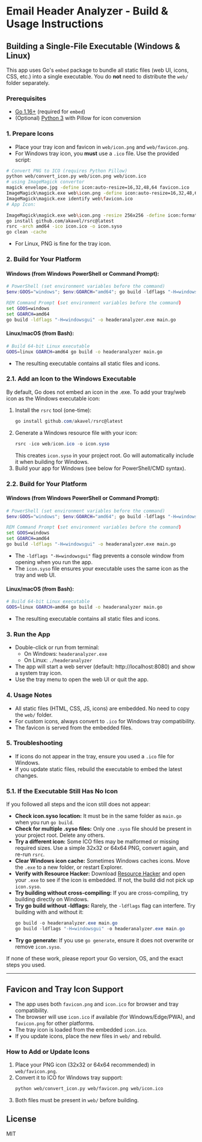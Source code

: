 # Email Header Analyzer - Build & Usage Instructions

## Building a Single-File Executable (Windows & Linux)

This app uses Go's `embed` package to bundle all static files (web UI, icons, CSS, etc.) into a single executable. You do **not** need to distribute the `web/` folder separately.

### Prerequisites
- [Go 1.16+](https://golang.org/dl/) (required for `embed`)
- (Optional) [Python 3](https://www.python.org/) with Pillow for icon conversion

### 1. Prepare Icons
- Place your tray icon and favicon in `web/icon.png` and `web/favicon.png`.
- For Windows tray icon, you **must** use a `.ico` file. Use the provided script:

```sh
# Convert PNG to ICO (requires Python Pillow)
python web/convert_icon.py web/icon.png web/icon.ico
# using ImageMagick convertor
magick envelope.jpg -define icon:auto-resize=16,32,48,64 favicon.ico
ImageMagick\magick.exe web\icon.png -define icon:auto-resize=16,32,48,64 web\favicon.ico
ImageMagick\magick.exe identify web\favicon.ico
# App Icon:

ImageMagick\magick.exe web\icon.png -resize 256x256 -define icon:format=bmp icon.ico
go install github.com/akavel/rsrc@latest
rsrc -arch amd64 -ico icon.ico -o icon.syso
go clean -cache
```

- For Linux, PNG is fine for the tray icon.

### 2. Build for Your Platform

#### Windows (from Windows PowerShell or Command Prompt):
```powershell
# PowerShell (set environment variables before the command)
$env:GOOS="windows"; $env:GOARCH="amd64"; go build -ldflags "-H=windowsgui" -o headeranalyzer.exe main.go
```
```cmd
REM Command Prompt (set environment variables before the command)
set GOOS=windows
set GOARCH=amd64
go build -ldflags "-H=windowsgui" -o headeranalyzer.exe main.go
```

#### Linux/macOS (from Bash):
```sh
# Build 64-bit Linux executable
GOOS=linux GOARCH=amd64 go build -o headeranalyzer main.go
```

- The resulting executable contains all static files and icons.

### 2.1. Add an Icon to the Windows Executable

By default, Go does not embed an icon in the .exe. To add your tray/web icon as the Windows executable icon:

1. Install the `rsrc` tool (one-time):
   ```powershell
   go install github.com/akavel/rsrc@latest
   ```
2. Generate a Windows resource file with your icon:
   ```powershell
   rsrc -ico web/icon.ico -o icon.syso
   ```
   This creates `icon.syso` in your project root. Go will automatically include it when building for Windows.
3. Build your app for Windows (see below for PowerShell/CMD syntax).

### 2.2. Build for Your Platform

#### Windows (from Windows PowerShell or Command Prompt):
```powershell
# PowerShell (set environment variables before the command)
$env:GOOS="windows"; $env:GOARCH="amd64"; go build -ldflags "-H=windowsgui" -o headeranalyzer.exe main.go
```
```cmd
REM Command Prompt (set environment variables before the command)
set GOOS=windows
set GOARCH=amd64
go build -ldflags "-H=windowsgui" -o headeranalyzer.exe main.go
```

- The `-ldflags "-H=windowsgui"` flag prevents a console window from opening when you run the app.
- The `icon.syso` file ensures your executable uses the same icon as the tray and web UI.

#### Linux/macOS (from Bash):
```sh
# Build 64-bit Linux executable
GOOS=linux GOARCH=amd64 go build -o headeranalyzer main.go
```

- The resulting executable contains all static files and icons.

### 3. Run the App

- Double-click or run from terminal:
  - On Windows: `headeranalyzer.exe`
  - On Linux: `./headeranalyzer`
- The app will start a web server (default: http://localhost:8080) and show a system tray icon.
- Use the tray menu to open the web UI or quit the app.

### 4. Usage Notes
- All static files (HTML, CSS, JS, icons) are embedded. No need to copy the `web/` folder.
- For custom icons, always convert to `.ico` for Windows tray compatibility.
- The favicon is served from the embedded files.

### 5. Troubleshooting
- If icons do not appear in the tray, ensure you used a `.ico` file for Windows.
- If you update static files, rebuild the executable to embed the latest changes.

### 5.1. If the Executable Still Has No Icon

If you followed all steps and the icon still does not appear:

- **Check icon.syso location:** It must be in the same folder as `main.go` when you run `go build`.
- **Check for multiple .syso files:** Only one `.syso` file should be present in your project root. Delete any others.
- **Try a different icon:** Some ICO files may be malformed or missing required sizes. Use a simple 32x32 or 64x64 PNG, convert again, and re-run `rsrc`.
- **Clear Windows icon cache:** Sometimes Windows caches icons. Move the `.exe` to a new folder, or restart Explorer.
- **Verify with Resource Hacker:** Download [Resource Hacker](http://www.angusj.com/resourcehacker/) and open your `.exe` to see if the icon is embedded. If not, the build did not pick up `icon.syso`.
- **Try building without cross-compiling:** If you are cross-compiling, try building directly on Windows.
- **Try go build without -ldflags:** Rarely, the `-ldflags` flag can interfere. Try building with and without it:
  ```powershell
  go build -o headeranalyzer.exe main.go
  go build -ldflags "-H=windowsgui" -o headeranalyzer.exe main.go
  ```
- **Try go generate:** If you use `go generate`, ensure it does not overwrite or remove `icon.syso`.

If none of these work, please report your Go version, OS, and the exact steps you used.

---

## Favicon and Tray Icon Support

- The app uses both `favicon.png` and `icon.ico` for browser and tray compatibility.
- The browser will use `icon.ico` if available (for Windows/Edge/PWA), and `favicon.png` for other platforms.
- The tray icon is loaded from the embedded `icon.ico`.
- If you update icons, place the new files in `web/` and rebuild.

### How to Add or Update Icons

1. Place your PNG icon (32x32 or 64x64 recommended) in `web/favicon.png`.
2. Convert it to ICO for Windows tray support:
   ```sh
   python web/convert_icon.py web/favicon.png web/icon.ico
   ```
3. Both files must be present in `web/` before building.

## License
MIT
